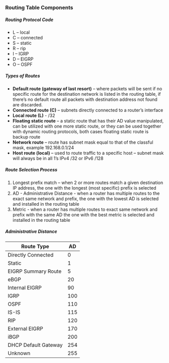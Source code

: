 ### Routing Table Components 

##### Routing Protocol Code
-	L – local
-	C – connected 
-	S – static
-	R – rip
-	I – IGRP 
-	D – EIGRP
-	O – OSPF

##### Types of Routes 
- **Default route (gateway of last resort)** – where packets will be sent if no specific route for the destination network is listed in the routing table, if there’s no default route all packets with destination address not found are discarded.
- **Connected route (C)** – subnets directly connected to a router’s interface 
- **Local route (L)** - /32
- **Floating static route** – a static route that has their AD value manipulated, can be utilized with one more static route, or they can be used together with dynamic routing protocols, both cases floating static route is backup route 
- **Network route** – route has subnet mask equal to that of the classful mask, example 192.168.0.1/24
- **Host route (local)** – used to route traffic to a specific host – subnet mask will always be in all 1’s IPv4 /32 or IPv6 /128


##### Route Selection Process
1. Longest prefix match – when 2 or more routes match a given destination IP address, 
the one with the longest (most specific) prefix is selected
2. AD - Administrative Distance - when a router has multiple routes to the exact same network and prefix, 
the one with the lowest AD is selected and installed in the routing table
3. Metric - when a router has multiple routes to exact same network and prefix with the same 
AD the one with the best metric is selected and installed in the routing table

##### Administrative Distance 

| Route Type | AD |
| ---------- | -- |
| Directly Connected | 0 |
| Static     | 1 |
| EIGRP Summary Route | 5 |
| eBGP | 20 |
| Internal EIGRP | 90 |
| IGRP | 100 |
| OSPF | 110 |
| IS-IS | 115 |
| RIP | 120 |
| External EIGRP | 170 |
| iBGP | 200 |
| DHCP Default Gateway | 254 |
| Unknown | 255 |

